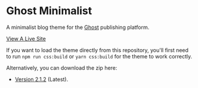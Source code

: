 # Ghost Minimalist

A minimalist blog theme for the [Ghost](https://ghost.org/) publishing platform.

[View A Live Site](https://kanadachi.com)

If you want to load the theme directly from this repository, you'll first need to run `npm run css:build` or `yarn css:build` for the theme to work correctly.

Alternatively, you can download the zip here:

- [Version 2.1.2](http://kanadachi-themes.objects-us-east-1.dream.io/ghost-minimalist-2.1.2.zip) (Latest).

